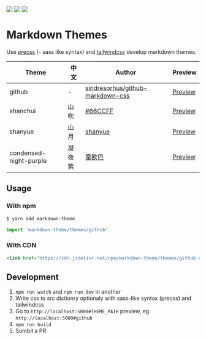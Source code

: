 ![](https://badgen.net/npm/dm/markdown-theme)
![](https://badgen.net/jsdelivr/hits/npm/markdown-theme)
![](https://badgen.net/bundlephobia/minzip/markdown-theme)

# Markdown Themes

Use [precss](https://github.com/jonathantneal/precss) (- sass like syntax) and [tailwindcss](https://tailwindcss.com/) develop markdown themes.

| Theme                  | 中文  | Author                                                                                  | Preview                                                              |
|------------------------|-----|-----------------------------------------------------------------------------------------|----------------------------------------------------------------------|
| github                 | -   | [sindresorhus/github-markdown-css](https://github.com/sindresorhus/github-markdown-css) | [Preview](https://markdown-theme.vercel.app/#github)                 |
| shanchui               | 山吹  | [#66CCFF](https://github.com/elyhg)                                                     | [Preview](https://markdown-theme.vercel.app/#shanchui)               |
| shanyue                | 山月  | [shanyue](https://github.com/shfshanyue)                                                | [Preview](https://npm.devtool.tech/lodash)                           |
| condensed-night-purple | 凝夜紫 | [童欧巴](https://github.com/Geekhyt)                                                       | [Preview](https://markdown-theme.vercel.app/#condensed-night-purple) |


## Usage

### With npm

``` bash
$ yarn add markdown-theme
```

``` js
import 'markdown-theme/themes/github'
```

### With CDN

``` html
<link href="https://cdn.jsdelivr.net/npm/markdown-theme/themes/github.css" rel="stylesheet">
```

## Development

1. `npm run watch` and `npm run dev` in another
1. Write css to src dictionry optionaly with sass-like syntax (precss) and tailwindcss
1. Go to `http://localhost:5000#THEME_PATH` preview, eg. `http://localhost:5000#github`
1. `npm run build`
1. Sumbit a PR
